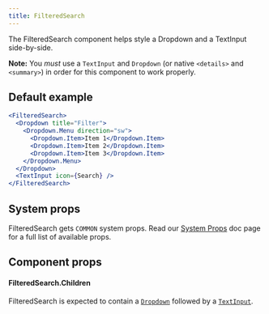 ```yaml
---
title: FilteredSearch
---
```


The FilteredSearch component helps style a Dropdown and a TextInput side-by-side.

**Note:** You *must* use a `TextInput` and `Dropdown` (or native `<details>` and `<summary>`) in order for this component to work properly.
## Default example

```jsx live
<FilteredSearch>
  <Dropdown title="Filter">
    <Dropdown.Menu direction="sw">
      <Dropdown.Item>Item 1</Dropdown.Item>
      <Dropdown.Item>Item 2</Dropdown.Item>
      <Dropdown.Item>Item 3</Dropdown.Item>
    </Dropdown.Menu>
  </Dropdown>
  <TextInput icon={Search} />
</FilteredSearch>
```

## System props

FilteredSearch gets `COMMON` system props. Read our [System Props](/system-props) doc page for a full list of available props.

## Component props

#### FilteredSearch.Children

FilteredSearch is expected to contain a [`Dropdown`](/Dropdown) followed by a [`TextInput`](/TextInput).
